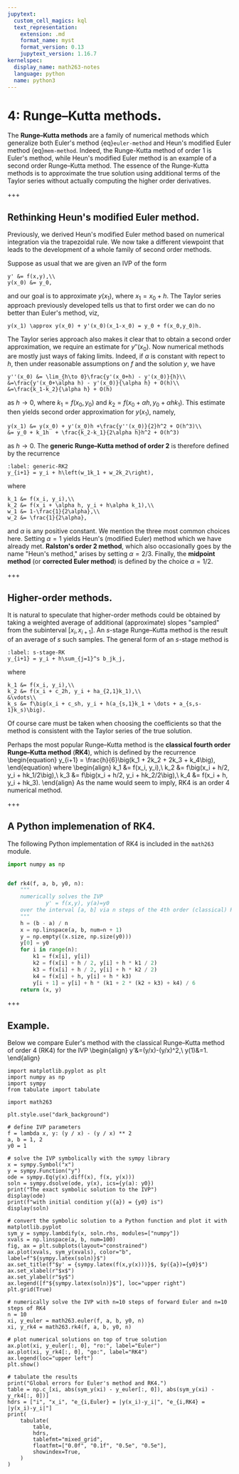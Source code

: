 ```yaml
---
jupytext:
  custom_cell_magics: kql
  text_representation:
    extension: .md
    format_name: myst
    format_version: 0.13
    jupytext_version: 1.16.7
kernelspec:
  display_name: math263-notes
  language: python
  name: python3
---
```


# 4: Runge–Kutta methods.

The **Runge–Kutta methods** are a family of numerical methods which generalize both Euler's method {eq}`euler-method` and Heun's modified Euler method {eq}`mem-method`.
Indeed, the Runge-Kutta method of order $1$ is Euler's method,
while Heun's modified Euler method is an example of a second order Runge–Kutta method.
The essence of the Runge-Kutta methods is to approximate the true solution using additional terms of the Taylor series without actually computing the higher order derivatives.

+++

## Rethinking Heun's modified Euler method.

Previously, we derived Heun's modified Euler method based on numerical integration via the trapezoidal rule.
We now take a different viewpoint that leads to the development of a whole family of second order methods.

Suppose as usual that we are given an IVP of the form
```{math}
y' &= f(x,y),\\
y(x_0) &= y_0,
```
and our goal is to approximate $y(x_1)$, where $x_1 = x_0+h$.
The Taylor series approach previously developed tells us that to first order we can do no better than Euler's method, viz,
```{math}
y(x_1) \approx y(x_0) + y'(x_0)(x_1-x_0) = y_0 + f(x_0,y_0)h.
```
The Taylor series approach also makes it clear that to obtain a second order approximation, we require an estimate for $y''(x_0)$.
Now numerical methods are mostly just ways of faking limits.
Indeed, if $\alpha$ is constant with repect to $h$, then under reasonable assumptions on $f$ and the solution $y$, we have
```{math}
y''(x_0) &= \lim_{h\to 0}\frac{y'(x_0+h) - y'(x_0)}{h}\\
&=\frac{y'(x_0+\alpha h) - y'(x_0)}{\alpha h} + O(h)\\
&=\frac{k_1-k_2}{\alpha h} + O(h)
```
as $h\to 0$, where $k_1 = f(x_0, y_0)$ and $k_2 = f(x_0+\alpha h, y_0 + \alpha hk_1)$.
This estimate then yields second order approximation for $y(x_1)$, namely,
```{math}
y(x_1) &= y(x_0) + y'(x_0)h +\frac{y''(x_0)}{2}h^2 + O(h^3)\\
&= y_0 + k_1h  + \frac{k_2-k_1}{2\alpha h}h^2 + O(h^3)
```
as $h\to 0$.
The **generic Runge–Kutta method of order 2** is therefore defined by the recurrence
```{math}
:label: generic-RK2
y_{i+1} = y_i + h\left(w_1k_1 + w_2k_2\right),
```
where
```{math}
k_1 &= f(x_i, y_i),\\
k_2 &= f(x_i + \alpha h, y_i + h\alpha k_1),\\
w_1 &= 1-\frac{1}{2\alpha},\\
w_2 &= \frac{1}{2\alpha},
```
and $\alpha$ is any positive constant.
We mention the three most common choices here.
Setting $\alpha=1$ yields Heun's (modified Euler) method which we have already met. 
**Ralston's order 2 method**, which also occasionally goes by the name "Heun's method," arises by setting $\alpha=2/3$.
Finally, the **midpoint method** (or **corrected Euler method**) is defined by the choice $\alpha=1/2$.

+++

## Higher-order methods.

It is natural to speculate that higher-order methods could be obtained by taking a weighted average of additional (approximate) slopes "sampled" from the subinterval $[x_i, x_{i+1}]$.
An $s$-stage Runge–Kutta method is the result of an average of $s$ such samples.
The general form of an $s$-stage method is
```{math}
:label: s-stage-RK
y_{i+1} = y_i + h\sum_{j=1}^s b_jk_j,
```
where
```{math}
k_1 &= f(x_i, y_i),\\
k_2 &= f(x_i + c_2h, y_i + ha_{2,1}k_1),\\
&\vdots\\
k_s &= f\big(x_i + c_sh, y_i + h(a_{s,1}k_1 + \dots + a_{s,s-1}k_s)\big).
```
Of course care must be taken when choosing the coefficients so that the method is consistent with the Taylor series of the true solution.

Perhaps the most popular Runge–Kutta method is the **classical fourth order Runge–Kutta method** (**RK4**), which is defined by the recurrence
\begin{equation}
y_{i+1} = \frac{h}{6}\big(k_1 + 2k_2 + 2k_3 + k_4\big),
\end{equation}
where
\begin{align}
k_1 &= f(x_i, y_i),\\
k_2 &= f\big(x_i + h/2, y_i + hk_1/2\big),\\
k_3 &= f\big(x_i + h/2, y_i + hk_2/2\big),\\
k_4 &= f(x_i + h, y_i + hk_3).
\end{align}
As the name would seem to imply, RK4 is an order $4$ numerical method.

+++

## A Python implemenation of RK4.

The following Python implementation of RK4 is included in the `math263` module.

``` python
import numpy as np


def rk4(f, a, b, y0, n):
    """
    numerically solves the IVP
            y' = f(x,y), y(a)=y0
    over the interval [a, b] via n steps of the 4th order (classical) Runge–Kutta method
    """
    h = (b - a) / n
    x = np.linspace(a, b, num=n + 1)
    y = np.empty((x.size, np.size(y0)))
    y[0] = y0
    for i in range(n):
        k1 = f(x[i], y[i])
        k2 = f(x[i] + h / 2, y[i] + h * k1 / 2)
        k3 = f(x[i] + h / 2, y[i] + h * k2 / 2)
        k4 = f(x[i] + h, y[i] + h * k3)
        y[i + 1] = y[i] + h * (k1 + 2 * (k2 + k3) + k4) / 6
    return (x, y)
```

+++

## Example.

Below we compare Euler's method with the classical Runge–Kutta method of order 4 (RK4) for the IVP 
\begin{align}
y'&=(y/x)-(y/x)^2,\\
y(1)&=1.
\end{align}

```{code-cell}
import matplotlib.pyplot as plt
import numpy as np
import sympy
from tabulate import tabulate

import math263

plt.style.use("dark_background")

# define IVP parameters
f = lambda x, y: (y / x) - (y / x) ** 2
a, b = 1, 2
y0 = 1

# solve the IVP symbolically with the sympy library
x = sympy.Symbol("x")
y = sympy.Function("y")
ode = sympy.Eq(y(x).diff(x), f(x, y(x)))
soln = sympy.dsolve(ode, y(x), ics={y(a): y0})
print("The exact symbolic solution to the IVP")
display(ode)
print(f"with initial condition y({a}) = {y0} is")
display(soln)

# convert the symbolic solution to a Python function and plot it with matplotlib.pyplot
sym_y = sympy.lambdify(x, soln.rhs, modules=["numpy"])
xvals = np.linspace(a, b, num=100)
fig, ax = plt.subplots(layout="constrained")
ax.plot(xvals, sym_y(xvals), color="b", label=f"${sympy.latex(soln)}$")
ax.set_title(f"$y' = {sympy.latex(f(x,y(x)))}$, $y({a})={y0}$")
ax.set_xlabel(r"$x$")
ax.set_ylabel(r"$y$")
ax.legend([f"${sympy.latex(soln)}$"], loc="upper right")
plt.grid(True)

# numerically solve the IVP with n=10 steps of forward Euler and n=10 steps of RK4
n = 10
xi, y_euler = math263.euler(f, a, b, y0, n)
xi, y_rk4 = math263.rk4(f, a, b, y0, n)

# plot numerical solutions on top of true solution
ax.plot(xi, y_euler[:, 0], "ro:", label="Euler")
ax.plot(xi, y_rk4[:, 0], "go:", label="RK4")
ax.legend(loc="upper left")
plt.show()

# tabulate the results
print("Global errors for Euler's method and RK4.")
table = np.c_[xi, abs(sym_y(xi) - y_euler[:, 0]), abs(sym_y(xi) - y_rk4[:, 0])]
hdrs = ["i", "x_i", "e_{i,Euler} = |y(x_i)-y_i|", "e_{i,RK4} = |y(x_i)-y_i|"]
print(
    tabulate(
        table,
        hdrs,
        tablefmt="mixed_grid",
        floatfmt=["0.0f", "0.1f", "0.5e", "0.5e"],
        showindex=True,
    )
)
```

